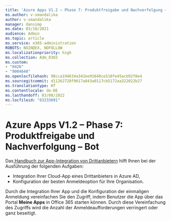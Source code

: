 ```yaml
---
title: 'Azure Apps V1.2 – Phase 7: Produktfreigabe und Nachverfolgung – Bot'
ms.author: v-smandalika
author: v-smandalika
manager: dansimp
ms.date: 03/10/2021
audience: Admin
ms.topic: article
ms.service: o365-administration
ROBOTS: NOINDEX, NOFOLLOW
ms.localizationpriority: high
ms.collection: Adm_O365
ms.custom:
- "8426"
- "9004648"
ms.openlocfilehash: 98cca194634a342ee91640ce510fe45acb92f8e4
ms.sourcegitcommit: d11262728f0617a843a0117cb5172aa322022b27
ms.translationtype: HT
ms.contentlocale: de-DE
ms.lasthandoff: 03/08/2022
ms.locfileid: "63233691"
---
```

# <a name="azure-apps-v12---phase-7-prod-release-and-followup---bot"></a>Azure Apps V1.2 – Phase 7: Produktfreigabe und Nachverfolgung – Bot

Das[ Handbuch zur App-Integration von Drittanbietern](https://admin.microsoft.com/AdminPortal/Home) hilft Ihnen bei der Ausführung der folgenden Aufgaben: 
- Integration Ihrer Cloud-App eines Drittanbieters in Azure AD, 
- Konfiguration der besten Anmeldeoption für Ihre Organisation.

Durch die Integration Ihrer App und die Konfiguration der einmaligen Anmeldung vereinfachen Sie den Zugriff, indem Benutzer die App über das Portal **Meine Apps** in Office 365 starten können. Durch diese Vereinfachung des Zugriffs wird die Anzahl der Anmeldeaufforderungen verringert oder ganz beseitigt.

